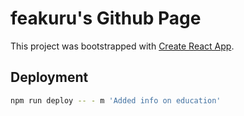 # feakuru's Github Page

This project was bootstrapped with [Create React App](https://github.com/facebook/create-react-app).

## Deployment

```bash
npm run deploy -- - m 'Added info on education'
```